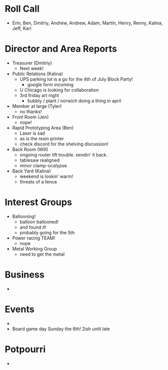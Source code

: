 # Roll Call

- Erin, Ben, Dmitriy, Andrew, Andrew, Adam, Martin, Henry, Renny, Kalina, Jeff, Karl
# Director and Area Reports

- Treasurer (Dmitriy)
  - Next week!
- Public Relations (Kalina)
  - UPS parking lot is a go for the 4th of July Block Party!
    - google form incoming
  - U Chicago is looking for collaboration
  - 3rd friday art night
    - bubbly / plant / norwich doing a thing in april
- Member at large (Tyler)
  - no thanks!
- Front Room (Jen)
  - nope!
- Rapid Prototyping Area (Ben)
  - Laser is sad
  - as is the resin printer
  - check discord for the shelving discussion!
- Back Room (Will)
  - ongoing router lift trouble. sendin' it back.
  - tablesaw realigned
  - minor clamp-ocalypse
- Back Yard (Kalina)
  - weekend is lookin' warm!
  - threats of a fence
# Interest Groups
- Ballooning!
  - balloon ballooned!
  - and found it!
  - probably going for the 5th
- Power racing TEAM!
  - nope
- Metal Working Group
  - need to get the metal
# Business
  - 
# Events
  - 
  - Board game day Sunday the 6th! 2ish until late

# Potpourri 
  - 
 
